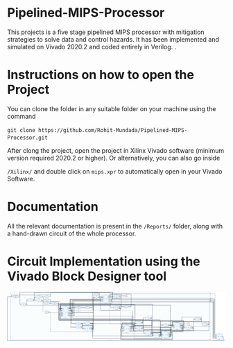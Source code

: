 # Pipelined-MIPS-Processor
This projects is a five stage pipelined MIPS processor with mitigation strategies to solve data and control hazards. It has been implemented and simulated on Vivado 2020.2 and coded entirely in Verilog. .

# Instructions on how to open the Project
You can clone the folder in any suitable folder on your machine using the command 

`git clone https://github.com/Rohit-Mundada/Pipelined-MIPS-Processor.git`

After clong the project, open the project in Xilinx Vivado software (minimum version required 2020.2 or higher). Or alternatively, you can also go inside

`/Xilinx/` and double click on `mips.xpr` to automatically open in your Vivado Software.

# Documentation
All the relevant documentation is present in the `/Reports/` folder, along with a hand-drawn circuit of the whole processor.

# Circuit Implementation using the Vivado Block Designer tool
![Circuit Block Design](/assets/block_design.png)

